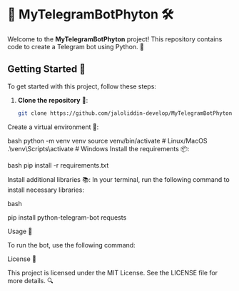 # 🐍 MyTelegramBotPhyton 🛠️

Welcome to the **MyTelegramBotPhyton** project! This repository contains code to create a Telegram bot using Python. 🚀

## Getting Started 🌟

To get started with this project, follow these steps:

1. **Clone the repository** 📂:
   ```bash
   git clone https://github.com/jaloliddin-develop/MyTelegramBotPhyton.git

Create a virtual environment 🐍:

bash
python -m venv venv
source venv/bin/activate  # Linux/MacOS
.\venv\Scripts\activate  # Windows
Install the requirements 📦:

bash
pip install -r requirements.txt

Install additional libraries 📚: In your terminal, run the following command to install necessary libraries:

bash

pip install python-telegram-bot requests

Usage 🚀

To run the bot, use the following command:

License 📜

This project is licensed under the MIT License. See the LICENSE file for more details. 🔍
